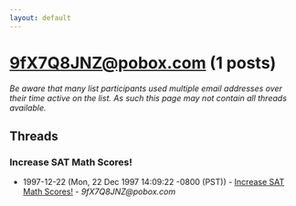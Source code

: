 ```yaml
---
layout: default
---
```


# 9fX7Q8JNZ@pobox.com (1 posts)

_Be aware that many list participants used multiple email addresses over their time active on the list. As such this page may not contain all threads available._

## Threads

### Increase SAT Math Scores!
+ 1997-12-22 (Mon, 22 Dec 1997 14:09:22 -0800 (PST)) - [Increase SAT Math Scores!](/archive/1997/12/e280669a6ea7bc73530ee0ddec7001bf2611b82add41c9f6094af08e100b1f44) - _9fX7Q8JNZ@pobox.com_

